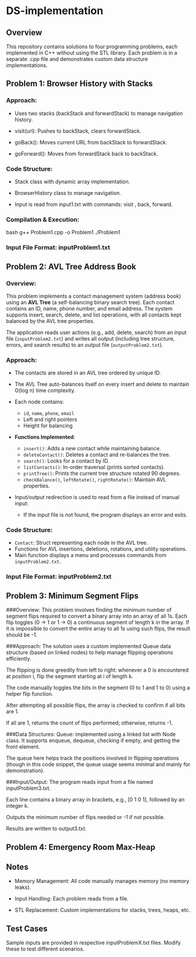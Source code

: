 # DS-implementation

## Overview
This repository contains solutions to four programming problems, each implemented in C++ without using the STL library. Each problem is in a separate .cpp file and demonstrates custom data structure implementations.

## Problem 1: Browser History with Stacks
### Approach:

- Uses two stacks (backStack and forwardStack) to manage navigation history.

- visit(url): Pushes to backStack, clears forwardStack.

- goBack(): Moves current URL from backStack to forwardStack.

- goForward(): Moves from forwardStack back to backStack.

### Code Structure:

- Stack class with dynamic array implementation.

- BrowserHistory class to manage navigation.

- Input is read from input1.txt with commands: visit <url>, back, forward.

### Compilation & Execution:

bash
g++ Problem1.cpp -o Problem1
./Problem1

### Input File Format: inputProblem1.txt

## Problem 2: AVL Tree Address Book

### Overview:
This problem implements a contact management system (address book) using an **AVL Tree** (a self-balancing binary search tree). Each contact contains an ID, name, phone number, and email address. The system supports insert, search, delete, and list operations, with all contacts kept balanced by the AVL tree properties.

The application reads user actions (e.g., add, delete, search) from an input file (`inputProblem2.txt`) and writes all output (including tree structure, errors, and search results) to an output file (`outputProblem2.txt`).

### Approach:
- The contacts are stored in an AVL tree ordered by unique ID.
- The AVL Tree auto-balances itself on every insert and delete to maintain O(log n) time complexity.
- Each node contains:
  - `id`, `name`, `phone`, `email`
  - Left and right pointers
  - Height for balancing

- **Functions Implemented**:
  - `insert()`: Adds a new contact while maintaining balance.
  - `deleteContact()`: Deletes a contact and re-balances the tree.
  - `search()`: Looks for a contact by ID.
  - `listContacts()`: In-order traversal (prints sorted contacts).
  - `printTree()`: Prints the current tree structure rotated 90 degrees.
  - `checkBalance()`, `leftRotate()`, `rightRotate()`: Maintain AVL properties.

- Input/output redirection is used to read from a file instead of manual input:
  - If the input file is not found, the program displays an error and exits.

### Code Structure:
- `Contact`: Struct representing each node in the AVL tree.
- Functions for AVL insertions, deletions, rotations, and utility operations.
- Main function displays a menu and processes commands from `inputProblem2.txt`.

### Input File Format: inputProblem2.txt


## Problem 3: Minimum Segment Flips
###Overview:
This problem involves finding the minimum number of segment flips required to convert a binary array into an array of all 1s. Each flip toggles (0 → 1 or 1 → 0) a continuous segment of length k in the array. If it is impossible to convert the entire array to all 1s using such flips, the result should be -1.

###Approach:
The solution uses a custom implemented Queue data structure (based on linked nodes) to help manage flipping operations efficiently.

The flipping is done greedily from left to right: whenever a 0 is encountered at position i, flip the segment starting at i of length k.

The code manually toggles the bits in the segment (0 to 1 and 1 to 0) using a helper flip function.

After attempting all possible flips, the array is checked to confirm if all bits are 1.

If all are 1, returns the count of flips performed; otherwise, returns -1.

###Data Structures:
Queue: implemented using a linked list with Node class. It supports enqueue, dequeue, checking if empty, and getting the front element.

The queue here helps track the positions involved in flipping operations (though in this code snippet, the queue usage seems minimal and mainly for demonstration).

###Input/Output:
The program reads input from a file named inputProblem3.txt.

Each line contains a binary array in brackets, e.g., [0 1 0 1], followed by an integer k.

Outputs the minimum number of flips needed or -1 if not possible.

Results are written to output3.txt.

## Problem 4: Emergency Room Max-Heap

## Notes

- Memory Management: All code manually manages memory (no memory leaks).

- Input Handling: Each problem reads from a file.

- STL Replacement: Custom implementations for stacks, trees, heaps, etc.

## Test Cases
Sample inputs are provided in respective inputProblemX.txt files. Modify these to test different scenarios.


